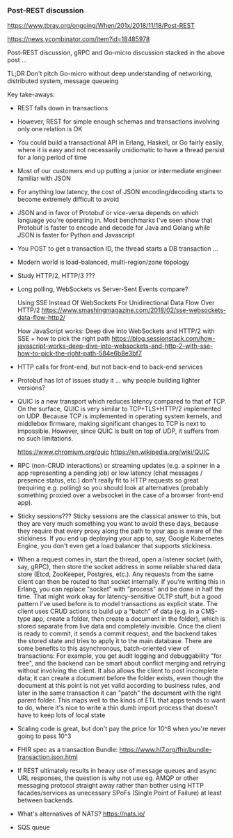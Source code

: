 
### Post-REST discussion
https://www.tbray.org/ongoing/When/201x/2018/11/18/Post-REST

https://news.ycombinator.com/item?id=18485978

Post-REST discussion, gRPC and Go-micro discussion stacked in the above post ... 

TL;DR 
Don't pitch Go-micro without deep understanding of networking, distributed system, message queueing

Key take-aways:

- REST falls down in transactions

- However, REST for simple enough schemas and transactions involving only one relation is OK

- You could build  a transactional API in Erlang, Haskell, or Go fairly easily, where it is easy and not necessarily unidiomatic to have a thread persist for a long period of time

- Most of our customers end up putting a junior or intermediate engineer familiar with JSON

- For anything low latency, the cost of JSON encoding/decoding starts to become extremely difficult to avoid 

- JSON and in favor of Protobuf or vice-versa depends on which language you're operating in. Most benchmarks I've seen show that Protobuf is faster to encode and decode for Java and Golang while JSON is faster for Python and Javascript

- You POST to get a transaction ID, the thread starts a DB transaction ...

- Modern world is load-balanced, multi-region/zone topology

- Study HTTP/2, HTTP/3 ??? 

- Long polling, WebSockets vs Server-Sent Events compare?

	Using SSE Instead Of WebSockets For Unidirectional Data Flow Over HTTP/2
	https://www.smashingmagazine.com/2018/02/sse-websockets-data-flow-http2/

	How JavaScript works: Deep dive into WebSockets and HTTP/2 with SSE + how to pick the right path
	https://blog.sessionstack.com/how-javascript-works-deep-dive-into-websockets-and-http-2-with-sse-how-to-pick-the-right-path-584e6b8e3bf7

- HTTP calls for front-end, but not back-end to back-end services

- Protobuf has lot of issues study it ... why people building lighter versions?

- QUIC is a new transport which reduces latency compared to that of TCP. On the surface, QUIC is very similar to TCP+TLS+HTTP/2 implemented on UDP. Because TCP is implemented in operating system kernels, and middlebox firmware, making significant changes to TCP is next to impossible. However, since QUIC is built on top of UDP, it suffers from no such limitations.

	https://www.chromium.org/quic
	https://en.wikipedia.org/wiki/QUIC

- RPC (non-CRUD interactions) or streaming updates (e.g. a spinner in a app representing a pending job) or low latency (chat messages / presence status, etc.) don't really fit to HTTP requests so great (requiring e.g. polling) so you should look at alternatives (probably something proxied over a websocket in the case of a browser front-end app).

- Sticky sessions??? 
Sticky sessions are the classical answer to this, but they are very much something you want to avoid these days, because they require that every proxy along the path to your app is aware of the stickiness. If you end up deploying your app to, say, Google Kubernetes Engine, you don't even get a load balancer that supports stickiness.

- When a request comes in, start the thread, open a listener socket (with, say, gRPC), then store the socket address in some reliable shared data store (Etcd, ZooKeeper, Postgres, etc.). Any requests from the same client can then be routed to that socket internally. If you're writing this in Erlang, you can replace "socket" with "process" and be done in half the time. 
That might work okay for latency-sensitive OLTP stuff, but a good pattern I've used before is to model transactions as explicit state. The client uses CRUD actions to build up a "batch" of data (e.g. in a CMS-type app, create a folder, then create a document in the folder), which is stored separate from live data and completely invisible. Once the client is ready to commit, it sends a commit request, and the backend takes the stored state and tries to apply it to the main database.
There are some benefits to this asynchronous, batch-oriented view of transactions: For example, you get audit logging and debuggability "for free", and the backend can be smart about conflict merging and retrying without involving the client. It also allows the client to post incomplete data; it can create a document before the folder exists, even though the document at this point is not yet valid according to business rules, and later in the same transaction it can "patch" the document with the right parent folder. This maps well to the kinds of ETL that apps tends to want to do, where it's nice to write a thin dumb import process that doesn't have to keep lots of local state

- Scaling code is great, but don't pay the price for 10^8 when you're never going to pass 10^3

- FHIR spec as a transaction Bundle:
https://www.hl7.org/fhir/bundle-transaction.json.html

- If REST ultimately results in heavy use of message queues and async URL responses, the question is why not use eg. AMQP or other messaging protocol straight away rather than bother using HTTP facades/services as unecessary SPoFs (Single Point of Failure) at least between backends.

- What's alternatives of NATS? https://nats.io/

- SQS queue
